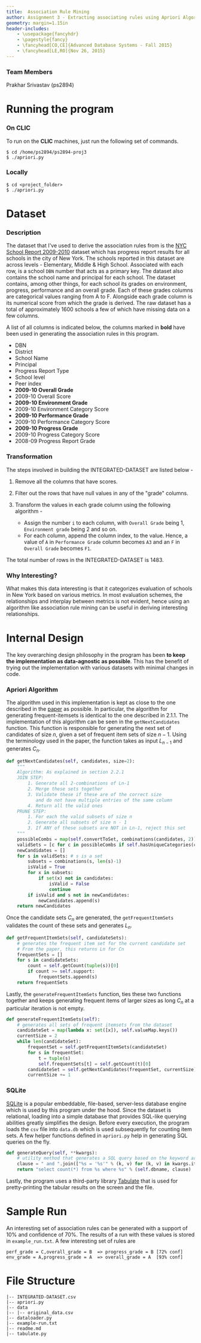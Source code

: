 ```yaml
---
title:  Association Rule Mining
author: Assignment 3 - Extracting associating rules using Apriori Algorithm
geometry: margin=1.15in
header-includes:
    - \usepackage{fancyhdr}
    - \pagestyle{fancy}
    - \fancyhead[CO,CE]{Advanced Database Systems - Fall 2015}
    - \fancyhead[LE,RO]{Nov 26, 2015}
---
```


### Team Members
Prakhar Srivastav (ps2894)

# Running the program

### On CLIC
To run on the **CLIC** machines, just run the following set of commands.

```
$ cd /home/ps2894/ps2894-proj3
$ ./apriori.py
```

### Locally
```
$ cd <project_folder>
$ ./apriori.py
```

# Dataset

### Description
The dataset that I've used to derive the association rules from is the [NYC School Report 2009-2010](https://data.cityofnewyork.us/Education/School-Progress-Reports-All-Schools-2009-10/ffnc-f3aa?category=Education&view_name=School-Progress-Reports-All-Schools-2009-10) dataset which has progress report results for all schools in the city of New York. The schools reported in this dataset are across levels - Elementary, Middle & High School. Associated with each row, is a school `DBN` number that acts as a primary key. The dataset also contains the school name and principal for each school. The dataset contains, among other things, for each school its grades on environment, progress, performance and an overall grade. Each of these grades columns are categorical values ranging from A to F. Alongside each grade column is its numerical score from which the grade is derived. The raw dataset has a total of approximately 1600 schools a few of which have missing data on a few columns.

A list of all columns is indicated below, the columns marked in **bold** have been used in generating the association rules in this program.

- DBN 
- District
- School Name
- Principal
- Progress Report Type
- School level
- Peer index
- **2009-10 Overall Grade**
- 2009-10 Overall Score
- **2009-10 Environment Grade**
- 2009-10 Environment Category Score
- **2009-10 Performance Grade**
- 2009-10 Performance Category Score
- **2009-10 Progress Grade**
- 2009-10 Progress Category Score
- 2008-09 Progress Report Grade

### Transformation
The steps involved in building the INTEGRATED-DATASET are listed below - 

1. Remove all the columns that have scores.
2. Filter out the rows that have null values in any of the "grade" columns.
3. Transform the values in each grade column using the following algorithm -

    - Assign the number `i` to each column, with `Overall Grade` being 1, `Environment grade` being 2 and so on.
    - For each column, append the column index, to the value. Hence, a value of `A` in `Performance Grade` column becomes `A3` and an `F` in `Overall Grade` becomes `F1`.

The total number of rows in the INTEGRATED-DATASET is 1483.

### Why Interesting?
What makes this data interesting is that it categorizes evaluation of schools in New York based on various metrics. In most evaluation schemes, the relationships and interplay between metrics is not evident, hence using an algorithm like association rule mining can be useful in deriving interesting relationships.

# Internal Design

The key overarching design philosophy in the program has been **to keep the implementation as data-agnostic as possible**. This has the benefit of trying out the implementation with various datasets with minimal changes in code.

### Apriori Algorithm
The algorithm used in this implementation is kept as close to the one described in the [paper](http://www.cs.columbia.edu/~gravano/Qual/Papers/agrawal94.pdf) as possible. In particular, the algorithm for generating frequent-itemsets is identical to the one described in 2.1.1. The implementation of this algorithm can be seen in the `getNextCandidates` function. This function is responsible for generating the next set of candidates of size $n$, given a set of frequent item sets of size $n-1$. Using the terminology used in the paper, the function takes as input $L_{n-1}$ and generates $C_{n}$.

```python
def getNextCandidates(self, candidates, size=2):
    """
    Algorithm: As explained in section 2.2.1
    JOIN STEP:
        1. Generate all 2-combinations of Ln-1
        2. Merge these sets together
        3. Validate these if these are of the correct size
           and do not have multiple entries of the same column
        4. Return all the valid ones
    PRUNE STEP:
        1. For each the valid subsets of size n
        2. Generate all subsets of size n - 1
        3. If ANY of these subsets are NOT in Ln-1, reject this set
    """
    possibleCombs = map(self.convertToSet, combinations(candidates, 2))
    validSets = [c for c in possibleCombs if self.hasUniqueCategories(c) and len(c) == size]
    newCandidates = []
    for s in validSets: # s is a set
        subsets = combinations(s, len(s)-1)
        isValid = True
        for x in subsets:
            if set(x) not in candidates:
                isValid = False
                continue
        if isValid and s not in newCandidates:
            newCandidates.append(s)
    return newCandidates

```

Once the candidate sets $C_n$ are generated, the `getFrequentItemSets` validates the count of these sets and generates $L_n$.

```python
def getFrequentItemSets(self, candidateSets):
    # generates the frequent item set for the current candidate set
    # From the paper, this returns Ln for Cn
    frequentSets = []
    for s in candidateSets:
        count = self.getCount(tuple(s))[0]
        if count >= self.support:
            frequentSets.append(s)
    return frequentSets
```

Lastly, the `generateFrequentItemSets` function, ties these two functions together and keeps generating frequent items of larger sizes as long $C_n$ at a particular iteration is not empty.

```python
def generateFrequentItemSets(self):
    # generates all sets of frequent itemsets from the dataset
    candidateSet = map(lambda x: set([x]), self.valueMap.keys())
    currentSize = 2
    while len(candidateSet):
        frequentSet = self.getFrequentItemSets(candidateSet)
        for s in frequentSet:
            t = tuple(s)
            self.frequentSets[t] = self.getCount(t)[0]
        candidateSet = self.getNextCandidates(frequentSet, currentSize)
        currentSize += 1
```

### SQLite
[SQLite](https://www.sqlite.org/) is a popular embeddable, file-based, server-less database engine which is used by this program under the hood. Since the dataset is relational, loading into a simple database that provides SQL-like querying abilities greatly simplifies the design. Before every execution, the program loads the `csv` file into `data.db` which is used subsequently for counting item sets. A few helper functions defined in `apriori.py` help in generating SQL queries on the fly. 
```python
def generateQuery(self, **kwargs):
    # utility method that generates a SQL query based on the keyword arguments provided
    clause = " and ".join(["%s = '%s'" % (k, v) for (k, v) in kwargs.iteritems()])
    return "select count(*) from %s where %s" % (self.dbname, clause)
```

Lastly, the program uses a third-party library [Tabulate](https://bitbucket.org/astanin/python-tabulate) that is used for pretty-printing the tabular results on the screen and the file.

# Sample Run
An interesting set of association rules can be generated with a support of 10% and confidence of 70%. The results of a run with these values is stored in `example_run.txt`. A few interesting set of rules are 

```
perf_grade = C,overall_grade = B  => progress_grade = B [72% conf]
env_grade = A,progress_grade = A  => overall_grade = A  [93% conf]
```



# File Structure
```
|-- INTEGRATED-DATASET.csv
|-- apriori.py
|-- data
|-- |-- original_data.csv
|-- dataloader.py
|-- example-run.txt
|-- readme.md
|-- tabulate.py
```

